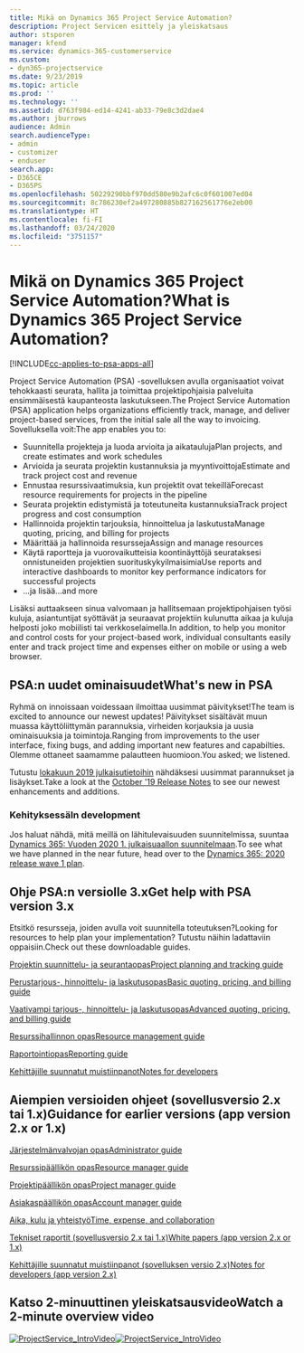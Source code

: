 ```yaml
---
title: Mikä on Dynamics 365 Project Service Automation?
description: Project Servicen esittely ja yleiskatsaus
author: stsporen
manager: kfend
ms.service: dynamics-365-customerservice
ms.custom:
- dyn365-projectservice
ms.date: 9/23/2019
ms.topic: article
ms.prod: ''
ms.technology: ''
ms.assetid: d763f984-ed14-4241-ab33-79e8c3d2dae4
ms.author: jburrows
audience: Admin
search.audienceType:
- admin
- customizer
- enduser
search.app:
- D365CE
- D365PS
ms.openlocfilehash: 50229290bbf970dd580e9b2afc6c0f601007ed04
ms.sourcegitcommit: 8c786230ef2a497280885b827162561776e2eb00
ms.translationtype: HT
ms.contentlocale: fi-FI
ms.lasthandoff: 03/24/2020
ms.locfileid: "3751157"
---
```

# <a name="what-is-dynamics-365-project-service-automation"></a><span data-ttu-id="5e6ef-103">Mikä on Dynamics 365 Project Service Automation?</span><span class="sxs-lookup"><span data-stu-id="5e6ef-103">What is Dynamics 365 Project Service Automation?</span></span>

[!INCLUDE[cc-applies-to-psa-apps-all](../includes/cc-applies-to-psa-apps-all.md)]

<span data-ttu-id="5e6ef-104">Project Service Automation (PSA) -sovelluksen avulla organisaatiot voivat tehokkaasti seurata, hallita ja toimittaa projektipohjaisia palveluita ensimmäisestä kaupanteosta laskutukseen.</span><span class="sxs-lookup"><span data-stu-id="5e6ef-104">The Project Service Automation (PSA) application helps organizations efficiently track, manage, and deliver project-based services, from the initial sale all the way to invoicing.</span></span> <span data-ttu-id="5e6ef-105">Sovelluksella voit:</span><span class="sxs-lookup"><span data-stu-id="5e6ef-105">The app enables you to:</span></span>

- <span data-ttu-id="5e6ef-106">Suunnitella projekteja ja luoda arvioita ja aikatauluja</span><span class="sxs-lookup"><span data-stu-id="5e6ef-106">Plan projects, and create estimates and work schedules</span></span>
- <span data-ttu-id="5e6ef-107">Arvioida ja seurata projektin kustannuksia ja myyntivoittoja</span><span class="sxs-lookup"><span data-stu-id="5e6ef-107">Estimate and track project cost and revenue</span></span>
- <span data-ttu-id="5e6ef-108">Ennustaa resurssivaatimuksia, kun projektit ovat tekeillä</span><span class="sxs-lookup"><span data-stu-id="5e6ef-108">Forecast resource requirements for projects in the pipeline</span></span>
- <span data-ttu-id="5e6ef-109">Seurata projektin edistymistä ja toteutuneita kustannuksia</span><span class="sxs-lookup"><span data-stu-id="5e6ef-109">Track project progress and cost consumption</span></span>
- <span data-ttu-id="5e6ef-110">Hallinnoida projektin tarjouksia, hinnoittelua ja laskutusta</span><span class="sxs-lookup"><span data-stu-id="5e6ef-110">Manage quoting, pricing, and billing for projects</span></span>
- <span data-ttu-id="5e6ef-111">Määrittää ja hallinnoida resursseja</span><span class="sxs-lookup"><span data-stu-id="5e6ef-111">Assign and manage resources</span></span>
- <span data-ttu-id="5e6ef-112">Käytä raportteja ja vuorovaikutteisia koontinäyttöjä seurataksesi onnistuneiden projektien suorituskykyilmaisimia</span><span class="sxs-lookup"><span data-stu-id="5e6ef-112">Use reports and interactive dashboards to monitor key performance indicators for successful projects</span></span>
- <span data-ttu-id="5e6ef-113">...ja lisää</span><span class="sxs-lookup"><span data-stu-id="5e6ef-113">...and more</span></span>

<span data-ttu-id="5e6ef-114">Lisäksi auttaakseen sinua valvomaan ja hallitsemaan projektipohjaisen työsi kuluja, asiantuntijat syöttävät ja seuraavat projektiin kulunutta aikaa ja kuluja helposti joko mobiilisti tai verkkoselaimella.</span><span class="sxs-lookup"><span data-stu-id="5e6ef-114">In addition, to help you monitor and control costs for your project-based work, individual consultants easily enter and track project time and expenses either on mobile or using a web browser.</span></span>

## <a name="whats-new-in-psa"></a><span data-ttu-id="5e6ef-115">PSA:n uudet ominaisuudet</span><span class="sxs-lookup"><span data-stu-id="5e6ef-115">What's new in PSA</span></span>
<span data-ttu-id="5e6ef-116">Ryhmä on innoissaan voidessaan ilmoittaa uusimmat päivitykset!</span><span class="sxs-lookup"><span data-stu-id="5e6ef-116">The team is excited to announce our newest updates!</span></span> <span data-ttu-id="5e6ef-117">Päivitykset sisältävät muun muassa käyttöliittymän parannuksia, virheiden korjauksia ja uusia ominaisuuksia ja toimintoja.</span><span class="sxs-lookup"><span data-stu-id="5e6ef-117">Ranging from improvements to the user interface, fixing bugs, and adding important new features and capabilties.</span></span> <span data-ttu-id="5e6ef-118">Olemme ottaneet saamamme palautteen huomioon.</span><span class="sxs-lookup"><span data-stu-id="5e6ef-118">You asked; we listened.</span></span>

<span data-ttu-id="5e6ef-119">Tutustu [lokakuun 2019 julkaisutietoihin](https://docs.microsoft.com/dynamics365-release-plan/2019wave2/index) nähdäksesi uusimmat parannukset ja lisäykset.</span><span class="sxs-lookup"><span data-stu-id="5e6ef-119">Take a look at the [October '19 Release Notes](https://docs.microsoft.com/dynamics365-release-plan/2019wave2/index) to see our newest enhancements and additions.</span></span>

### <a name="in-development"></a><span data-ttu-id="5e6ef-120">Kehityksessä</span><span class="sxs-lookup"><span data-stu-id="5e6ef-120">In development</span></span>
<span data-ttu-id="5e6ef-121">Jos haluat nähdä, mitä meillä on lähitulevaisuuden suunnitelmissa, suuntaa [Dynamics 365: Vuoden 2020 1. julkaisuaallon suunnitelmaan](https://docs.microsoft.com/dynamics365-release-plan/2020wave1/index).</span><span class="sxs-lookup"><span data-stu-id="5e6ef-121">To see what we have planned in the near future, head over to the [Dynamics 365: 2020 release wave 1 plan](https://docs.microsoft.com/dynamics365-release-plan/2020wave1/index).</span></span>

## <a name="get-help-with-psa-version-3x"></a><span data-ttu-id="5e6ef-122">Ohje PSA:n versiolle 3.x</span><span class="sxs-lookup"><span data-stu-id="5e6ef-122">Get help with PSA version 3.x</span></span>
<span data-ttu-id="5e6ef-123">Etsitkö resursseja, joiden avulla voit suunnitella toteutuksen?</span><span class="sxs-lookup"><span data-stu-id="5e6ef-123">Looking for resources to help plan your implementation?</span></span> <span data-ttu-id="5e6ef-124">Tutustu näihin ladattaviin oppaisiin.</span><span class="sxs-lookup"><span data-stu-id="5e6ef-124">Check out these downloadable guides.</span></span>

 [<span data-ttu-id="5e6ef-125">Projektin suunnittelu- ja seurantaopas</span><span class="sxs-lookup"><span data-stu-id="5e6ef-125">Project planning and tracking guide</span></span>](../project-service/implementation-guides/project-planning-tracking.md)

 [<span data-ttu-id="5e6ef-126">Perustarjous-, hinnoittelu- ja laskutusopas</span><span class="sxs-lookup"><span data-stu-id="5e6ef-126">Basic quoting, pricing, and billing guide</span></span>](../project-service/implementation-guides/begin-quoting-pricing-billing.md)

 [<span data-ttu-id="5e6ef-127">Vaativampi tarjous-, hinnoittelu- ja laskutusopas</span><span class="sxs-lookup"><span data-stu-id="5e6ef-127">Advanced quoting, pricing, and billing guide</span></span>](../project-service/implementation-guides/adv-quoting-pricing-billing.md)

 [<span data-ttu-id="5e6ef-128">Resurssihallinnon opas</span><span class="sxs-lookup"><span data-stu-id="5e6ef-128">Resource management guide</span></span>](../project-service/implementation-guides/resource-management-guide.md)

 [<span data-ttu-id="5e6ef-129">Raportointiopas</span><span class="sxs-lookup"><span data-stu-id="5e6ef-129">Reporting guide</span></span>](../project-service/implementation-guides/reporting-guide.md)

 [<span data-ttu-id="5e6ef-130">Kehittäjille suunnatut muistiinpanot</span><span class="sxs-lookup"><span data-stu-id="5e6ef-130">Notes for developers</span></span>](../project-service/developer-guides/overview-dev-notes-v3.x.md)

## <a name="guidance-for-earlier-versions-app-version-2x-or-1x"></a><span data-ttu-id="5e6ef-131">Aiempien versioiden ohjeet (sovellusversio 2.x tai 1.x)</span><span class="sxs-lookup"><span data-stu-id="5e6ef-131">Guidance for earlier versions (app version 2.x or 1.x)</span></span>
 [<span data-ttu-id="5e6ef-132">Järjestelmänvalvojan opas</span><span class="sxs-lookup"><span data-stu-id="5e6ef-132">Administrator guide</span></span>](../project-service/admin-guide.md)

 [<span data-ttu-id="5e6ef-133">Resurssipäällikön opas</span><span class="sxs-lookup"><span data-stu-id="5e6ef-133">Resource manager guide</span></span>](../project-service/resource-manager-guide.md)

 [<span data-ttu-id="5e6ef-134">Projektipäällikön opas</span><span class="sxs-lookup"><span data-stu-id="5e6ef-134">Project manager guide</span></span>](../project-service/project-manager-guide.md)

 [<span data-ttu-id="5e6ef-135">Asiakaspäällikön opas</span><span class="sxs-lookup"><span data-stu-id="5e6ef-135">Account manager guide</span></span>](../project-service/account-manager-guide.md)

 [<span data-ttu-id="5e6ef-136">Aika, kulu ja yhteistyö</span><span class="sxs-lookup"><span data-stu-id="5e6ef-136">Time, expense, and collaboration</span></span>](../project-service/time-expense-collaboration-guide.md)

 [<span data-ttu-id="5e6ef-137">Tekniset raportit (sovellusversio 2.x tai 1.x)</span><span class="sxs-lookup"><span data-stu-id="5e6ef-137">White papers (app version 2.x or 1.x)</span></span>](../project-service/white-papers.md)

 [<span data-ttu-id="5e6ef-138">Kehittäjille suunnatut muistiinpanot (sovelluksen versio 2.x)</span><span class="sxs-lookup"><span data-stu-id="5e6ef-138">Notes for developers (app version 2.x)</span></span>](../project-service/developer-guides/add-custom-qoi-forms-v2.x.md)

 ## <a name="watch-a-2-minute-overview-video"></a><span data-ttu-id="5e6ef-139">Katso 2-minuuttinen yleiskatsausvideo</span><span class="sxs-lookup"><span data-stu-id="5e6ef-139">Watch a 2-minute overview video</span></span>
 <a name="heroArea"></a> <span data-ttu-id="5e6ef-140">[![ProjectService_IntroVideo](../project-service/media/project-service-intro-video.png "ProjectService_IntroVideo")](https://go.microsoft.com/fwlink/p/?LinkId=799457)</span><span class="sxs-lookup"><span data-stu-id="5e6ef-140">[![ProjectService_IntroVideo](../project-service/media/project-service-intro-video.png "ProjectService_IntroVideo")](https://go.microsoft.com/fwlink/p/?LinkId=799457)</span></span>



